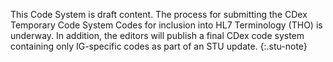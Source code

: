 <!-- CodeSystem-cdex-temp-intro.md -->

This Code System is draft content. The process for submitting the CDex Temporary Code System Codes for inclusion into HL7 Terminology (THO) is underway. In addition, the editors will publish a final CDex code system containing only IG-specific codes as part of an STU update.
{:.stu-note}